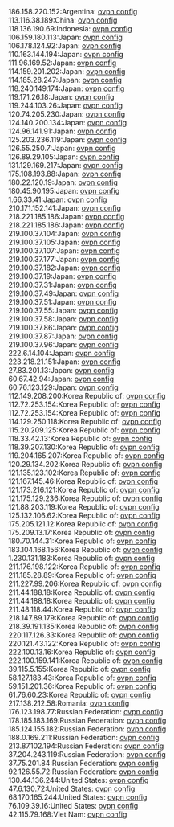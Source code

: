 186.158.220.152:Argentina: [ovpn config](vpn/186_158_220_152.ovpn)  
113.116.38.189:China: [ovpn config](vpn/113_116_38_189.ovpn)  
118.136.190.69:Indonesia: [ovpn config](vpn/118_136_190_69.ovpn)  
106.159.180.113:Japan: [ovpn config](vpn/106_159_180_113.ovpn)  
106.178.124.92:Japan: [ovpn config](vpn/106_178_124_92.ovpn)  
110.163.144.194:Japan: [ovpn config](vpn/110_163_144_194.ovpn)  
111.96.169.52:Japan: [ovpn config](vpn/111_96_169_52.ovpn)  
114.159.201.202:Japan: [ovpn config](vpn/114_159_201_202.ovpn)  
114.185.28.247:Japan: [ovpn config](vpn/114_185_28_247.ovpn)  
118.240.149.174:Japan: [ovpn config](vpn/118_240_149_174.ovpn)  
119.171.26.18:Japan: [ovpn config](vpn/119_171_26_18.ovpn)  
119.244.103.26:Japan: [ovpn config](vpn/119_244_103_26.ovpn)  
120.74.205.230:Japan: [ovpn config](vpn/120_74_205_230.ovpn)  
124.140.200.134:Japan: [ovpn config](vpn/124_140_200_134.ovpn)  
124.96.141.91:Japan: [ovpn config](vpn/124_96_141_91.ovpn)  
125.203.236.119:Japan: [ovpn config](vpn/125_203_236_119.ovpn)  
126.55.250.7:Japan: [ovpn config](vpn/126_55_250_7.ovpn)  
126.89.29.105:Japan: [ovpn config](vpn/126_89_29_105.ovpn)  
131.129.169.217:Japan: [ovpn config](vpn/131_129_169_217.ovpn)  
175.108.193.88:Japan: [ovpn config](vpn/175_108_193_88.ovpn)  
180.22.120.19:Japan: [ovpn config](vpn/180_22_120_19.ovpn)  
180.45.90.195:Japan: [ovpn config](vpn/180_45_90_195.ovpn)  
1.66.33.41:Japan: [ovpn config](vpn/1_66_33_41.ovpn)  
210.171.152.141:Japan: [ovpn config](vpn/210_171_152_141.ovpn)  
218.221.185.186:Japan: [ovpn config](vpn/218_221_185_186.ovpn)  
218.221.185.186:Japan: [ovpn config](vpn/218_221_185_186.ovpn)  
219.100.37.104:Japan: [ovpn config](vpn/219_100_37_104.ovpn)  
219.100.37.105:Japan: [ovpn config](vpn/219_100_37_105.ovpn)  
219.100.37.107:Japan: [ovpn config](vpn/219_100_37_107.ovpn)  
219.100.37.177:Japan: [ovpn config](vpn/219_100_37_177.ovpn)  
219.100.37.182:Japan: [ovpn config](vpn/219_100_37_182.ovpn)  
219.100.37.19:Japan: [ovpn config](vpn/219_100_37_19.ovpn)  
219.100.37.31:Japan: [ovpn config](vpn/219_100_37_31.ovpn)  
219.100.37.49:Japan: [ovpn config](vpn/219_100_37_49.ovpn)  
219.100.37.51:Japan: [ovpn config](vpn/219_100_37_51.ovpn)  
219.100.37.55:Japan: [ovpn config](vpn/219_100_37_55.ovpn)  
219.100.37.58:Japan: [ovpn config](vpn/219_100_37_58.ovpn)  
219.100.37.86:Japan: [ovpn config](vpn/219_100_37_86.ovpn)  
219.100.37.87:Japan: [ovpn config](vpn/219_100_37_87.ovpn)  
219.100.37.96:Japan: [ovpn config](vpn/219_100_37_96.ovpn)  
222.6.14.104:Japan: [ovpn config](vpn/222_6_14_104.ovpn)  
223.218.21.151:Japan: [ovpn config](vpn/223_218_21_151.ovpn)  
27.83.201.13:Japan: [ovpn config](vpn/27_83_201_13.ovpn)  
60.67.42.94:Japan: [ovpn config](vpn/60_67_42_94.ovpn)  
60.76.123.129:Japan: [ovpn config](vpn/60_76_123_129.ovpn)  
112.149.208.200:Korea Republic of: [ovpn config](vpn/112_149_208_200.ovpn)  
112.72.253.154:Korea Republic of: [ovpn config](vpn/112_72_253_154.ovpn)  
112.72.253.154:Korea Republic of: [ovpn config](vpn/112_72_253_154.ovpn)  
114.129.250.118:Korea Republic of: [ovpn config](vpn/114_129_250_118.ovpn)  
115.20.209.125:Korea Republic of: [ovpn config](vpn/115_20_209_125.ovpn)  
118.33.42.13:Korea Republic of: [ovpn config](vpn/118_33_42_13.ovpn)  
118.39.207.130:Korea Republic of: [ovpn config](vpn/118_39_207_130.ovpn)  
119.204.165.207:Korea Republic of: [ovpn config](vpn/119_204_165_207.ovpn)  
120.29.134.202:Korea Republic of: [ovpn config](vpn/120_29_134_202.ovpn)  
121.135.123.102:Korea Republic of: [ovpn config](vpn/121_135_123_102.ovpn)  
121.167.145.46:Korea Republic of: [ovpn config](vpn/121_167_145_46.ovpn)  
121.173.216.121:Korea Republic of: [ovpn config](vpn/121_173_216_121.ovpn)  
121.175.129.236:Korea Republic of: [ovpn config](vpn/121_175_129_236.ovpn)  
121.88.203.119:Korea Republic of: [ovpn config](vpn/121_88_203_119.ovpn)  
125.132.106.62:Korea Republic of: [ovpn config](vpn/125_132_106_62.ovpn)  
175.205.121.12:Korea Republic of: [ovpn config](vpn/175_205_121_12.ovpn)  
175.209.13.17:Korea Republic of: [ovpn config](vpn/175_209_13_17.ovpn)  
180.70.144.31:Korea Republic of: [ovpn config](vpn/180_70_144_31.ovpn)  
183.104.168.156:Korea Republic of: [ovpn config](vpn/183_104_168_156.ovpn)  
1.230.131.183:Korea Republic of: [ovpn config](vpn/1_230_131_183.ovpn)  
211.176.198.122:Korea Republic of: [ovpn config](vpn/211_176_198_122.ovpn)  
211.185.28.89:Korea Republic of: [ovpn config](vpn/211_185_28_89.ovpn)  
211.227.99.206:Korea Republic of: [ovpn config](vpn/211_227_99_206.ovpn)  
211.44.188.18:Korea Republic of: [ovpn config](vpn/211_44_188_18.ovpn)  
211.44.188.18:Korea Republic of: [ovpn config](vpn/211_44_188_18.ovpn)  
211.48.118.44:Korea Republic of: [ovpn config](vpn/211_48_118_44.ovpn)  
218.147.89.179:Korea Republic of: [ovpn config](vpn/218_147_89_179.ovpn)  
218.39.191.135:Korea Republic of: [ovpn config](vpn/218_39_191_135.ovpn)  
220.117.126.33:Korea Republic of: [ovpn config](vpn/220_117_126_33.ovpn)  
220.121.43.122:Korea Republic of: [ovpn config](vpn/220_121_43_122.ovpn)  
222.100.13.16:Korea Republic of: [ovpn config](vpn/222_100_13_16.ovpn)  
222.100.159.141:Korea Republic of: [ovpn config](vpn/222_100_159_141.ovpn)  
39.115.5.155:Korea Republic of: [ovpn config](vpn/39_115_5_155.ovpn)  
58.127.183.43:Korea Republic of: [ovpn config](vpn/58_127_183_43.ovpn)  
59.151.201.36:Korea Republic of: [ovpn config](vpn/59_151_201_36.ovpn)  
61.76.60.23:Korea Republic of: [ovpn config](vpn/61_76_60_23.ovpn)  
217.138.212.58:Romania: [ovpn config](vpn/217_138_212_58.ovpn)  
176.123.198.77:Russian Federation: [ovpn config](vpn/176_123_198_77.ovpn)  
178.185.183.169:Russian Federation: [ovpn config](vpn/178_185_183_169.ovpn)  
185.124.155.182:Russian Federation: [ovpn config](vpn/185_124_155_182.ovpn)  
188.0.169.211:Russian Federation: [ovpn config](vpn/188_0_169_211.ovpn)  
213.87.102.194:Russian Federation: [ovpn config](vpn/213_87_102_194.ovpn)  
37.204.243.119:Russian Federation: [ovpn config](vpn/37_204_243_119.ovpn)  
37.75.201.84:Russian Federation: [ovpn config](vpn/37_75_201_84.ovpn)  
92.126.55.72:Russian Federation: [ovpn config](vpn/92_126_55_72.ovpn)  
130.44.136.244:United States: [ovpn config](vpn/130_44_136_244.ovpn)  
47.6.130.72:United States: [ovpn config](vpn/47_6_130_72.ovpn)  
68.170.165.244:United States: [ovpn config](vpn/68_170_165_244.ovpn)  
76.109.39.16:United States: [ovpn config](vpn/76_109_39_16.ovpn)  
42.115.79.168:Viet Nam: [ovpn config](vpn/42_115_79_168.ovpn)  
